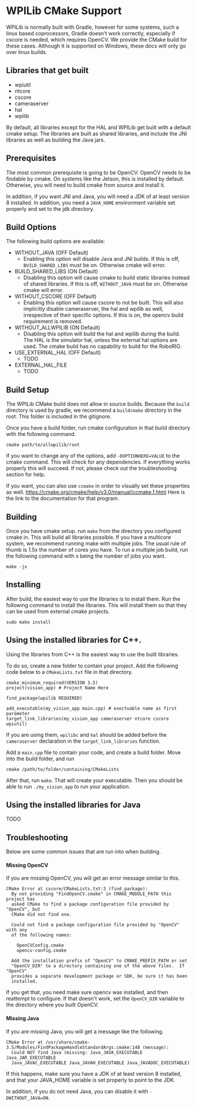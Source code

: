 # WPILib CMake Support

WPILib is normally built with Gradle, however for some systems, such a linux based coprocessors, Gradle doesn't work correctly, especially if cscore is needed, which requires OpenCV. We provide the CMake build for these cases. Although it is supported on Windows, these docs will only go over linux builds.

## Libraries that get built
* wpiutil
* ntcore
* cscore
* cameraserver
* hal
* wpilib

By default, all libraries except for the HAL and WPILib get built with a default cmake setup. The libraries are built as shared libraries, and include the JNI libraries as well as building the Java jars.

## Prerequisites

The most common prerequisite is going to be OpenCV. OpenCV needs to be findable by cmake. On systems like the Jetson, this is installed by default. Otherwise, you will need to build cmake from source and install it.

In addition, if you want JNI and Java, you will need a JDK of at least version 8 installed. In addition, you need a `JAVA_HOME` environment variable set properly and set to the jdk directory.

## Build Options

The following build options are available:

* WITHOUT_JAVA (OFF Default)
  * Enabling this option will disable Java and JNI builds. If this is off, `BUILD_SHARED_LIBS` must be on. Otherwise cmake will error.
* BUILD_SHARED_LIBS (ON Default)
  * Disabling this option will cause cmake to build static libraries instead of shared libraries. If this is off, `WITHOUT_JAVA` must be on. Otherwise cmake will error.
* WITHOUT_CSCORE (OFF Default)
  * Enabling this option will cause cscore to not be built. This will also implicitly disable cameraserver, the hal and wpilib as well, irrespective of their specific options. If this is on, the opencv build requirement is removed.
* WITHOUT_ALLWPILIB (ON Default)
  * Disabling this option will build the hal and wpilib during the build. The HAL is the simulator hal, unless the external hal options are used. The cmake build has no capability to build for the RoboRIO.
* USE_EXTERNAL_HAL (OFF Default)
  * TODO
* EXTERNAL_HAL_FILE
  * TODO

## Build Setup

The WPILib CMake build does not allow in source builds. Because the `build` directory is used by gradle, we recommend a `buildcmake` directory in the root. This folder is included in the gitignore.

Once you have a build folder, run cmake configuration in that build directory with the following command.

```
cmake path/to/allwpilib/root
```

If you want to change any of the options, add `-DOPTIONHERE=VALUE` to the cmake command. This will check for any dependencies. If everything works properly this will succeed. If not, please check out the troubleshooting section for help.

If you want, you can also use `ccmake` in order to visually set these properties as well.
https://cmake.org/cmake/help/v3.0/manual/ccmake.1.html
Here is the link to the documentation for that program.

## Building

Once you have cmake setup. run `make` from the directory you configured cmake in. This will build all libraries possible. If you have a multicore system, we recommend running make with multiple jobs. The usual rule of thumb is 1.5x the number of cores you have. To run a multiple job build, run the following command with x being the number of jobs you want.

```
make -jx
```

## Installing

After build, the easiest way to use the libraries is to install them. Run the following command to install the libraries. This will install them so that they can be used from external cmake projects.

```
sudo make install
```

## Using the installed libraries for C++.

Using the libraries from C++ is the easiest way to use the built libraries.

To do so, create a new folder to contain your project. Add the following code below to a `CMakeLists.txt` file in that directory.

```
cmake_minimum_required(VERSION 3.5)
project(vision_app) # Project Name Here

find_package(wpilib REQUIRED)

add_executable(my_vision_app main.cpp) # exectuable name as first parameter
target_link_libraries(my_vision_app cameraserver ntcore cscore wpiutil)
```

If you are using them, `wpilibc` and `hal` should be added before the `cameraserver` declaration in the `target_link_libraries` function.

Add a `main.cpp` file to contain your code, and create a build folder. Move into the build folder, and run

```
cmake /path/to/folder/containing/CMakeLists
```

After that, run `make`. That will create your executable. Then you should be able to run `./my_vision_app` to run your application.


## Using the installed libraries for Java
TODO

## Troubleshooting
Below are some common issues that are run into when building.

#### Missing OpenCV

If you are missing OpenCV, you will get an error message similar to this.

```
CMake Error at cscore/CMakeLists.txt:3 (find_package):
  By not providing "FindOpenCV.cmake" in CMAKE_MODULE_PATH this project has
  asked CMake to find a package configuration file provided by "OpenCV", but
  CMake did not find one.

  Could not find a package configuration file provided by "OpenCV" with any
  of the following names:

    OpenCVConfig.cmake
    opencv-config.cmake

  Add the installation prefix of "OpenCV" to CMAKE_PREFIX_PATH or set
  "OpenCV_DIR" to a directory containing one of the above files.  If "OpenCV"
  provides a separate development package or SDK, be sure it has been
  installed.
```

If you get that, you need make sure opencv was installed, and then reattempt to configure. If that doesn't work, set the `OpenCV_DIR` variable to the directory where you built OpenCV.

#### Missing Java

If you are missing Java, you will get a message like the following.
```
CMake Error at /usr/share/cmake-3.5/Modules/FindPackageHandleStandardArgs.cmake:148 (message):
  Could NOT find Java (missing: Java_JAVA_EXECUTABLE Java_JAR_EXECUTABLE
  Java_JAVAC_EXECUTABLE Java_JAVAH_EXECUTABLE Java_JAVADOC_EXECUTABLE)
```

If this happens, make sure you have a JDK of at least version 8 installed, and that your JAVA_HOME variable is set properly to point to the JDK.

In addition, if you do not need Java, you can disable it with `-DWITHOUT_JAVA=ON`.
